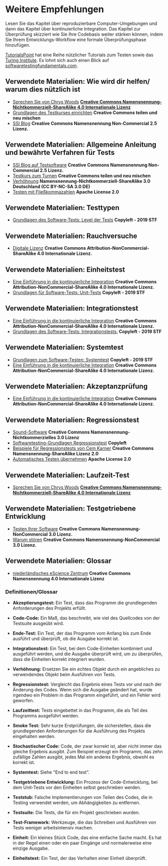# Weitere Empfehlungen

Lesen Sie das Kapitel über reproduzierbare Computer-Umgebungen und dann das Kapitel über kontinuierliche Integration. Das Kapitel zur Überprüfung skizziert wie Sie Ihre Codebasis weiter stärken können, indem Sie Ihrem Entwicklungs-Workflow eine formale Überprüfungsphase hinzufügen.

[TutorialsPoint](https://www.tutorialspoint.com/software_testing/) hat eine Reihe nützlicher Tutorials zum Testen sowie das [Turing Institute](https://alan-turing-institute.github.io/rsd-engineeringcourse/ch03tests/01testingbasics.html). Es lohnt sich auch einen Blick auf [softwaretestingfundamentals.com](http://softwaretestingfundamentals.com).

## Verwendete Materialien: Wie wird dir helfen/ warum dies nützlich ist

- [Sprechen Sie von Chrys Woods](https://drive.google.com/file/d/1CBTAhCVixccui1DjeUT13qh6ga5SDXjl/view) [**Creative Commons Namensnennung-Nichtkommerziell-ShareAlike 4.0 Internationale Lizenz**](https://chryswoods.com/main/copyright.html)
- [Grundlagen des Testkurses einrichten](https://alan-turing-institute.github.io/rsd-engineeringcourse/ch03tests/01testingbasics.html) **Creative Commons teilen und neu mischen**
- [SSI Blog](https://www.software.ac.uk/resources/guides/testing-your-software?_ga=2.39233514.830272891.1552653652-1336468516.1531506806) **Creative Commons Namensnennung Non-Commercial 2.5 Lizenz.**

## Verwendete Materialien: Allgemeine Anleitung und bewährte Verfahren für Tests

- [SSI Blog auf Testsoftware](https://www.software.ac.uk/resources/guides/testing-your-software?_ga=2.39233514.830272891.1552653652-1336468516.1531506806) **Creative Commons Namensnennung Non-Commercial 2.5 Lizenz.**
- [Testkurs zum Turnen](https://alan-turing-institute.github.io/rsd-engineeringcourse/ch03tests/03pytest.html) **Creative Commons teilen und neu mischen**
- [Verhöhnung](https://www.vogella.com/tutorials/Mockito/article.html) **Namensnennung-Nichtkommerziell-ShareAlike 3.0 Deutschland (CC BY-NC-SA 3.0 DE)**
- [Testen mit Fließkommazahlen](https://github.com/softwaresaved/automated_testing/blob/master/README.md) **Apache License 2.0**

## Verwendete Materialien: Testtypen

- [Grundlagen des Software-Tests: Level der Tests](http://softwaretestingfundamentals.com/software-testing-levels/) **Copyleft - 2019 STF**

## Verwendete Materialien: Rauchversuche

- [Digitale Lizenz](https://www.digitalocean.com/community/tutorials/an-introduction-to-continuous-integration-delivery-and-deployment) **Creative Commons Attribution-NonCommercial-ShareAlike 4.0 Internationale Lizenz.**

## Verwendete Materialien: Einheitstest

- [Eine Einführung in die kontinuierliche Integration](https://www.digitalocean.com/community/tutorials/an-introduction-to-continuous-integration-delivery-and-deployment) **Creative Commons Attribution-NonCommercial-ShareAlike 4.0 Internationale Lizenz.**
- [Grundlagen für Software-Tests: Unit-Tests](http://softwaretestingfundamentals.com/unit-testing/) **Copyleft - 2019 STF**

## Verwendete Materialien: Integrationstest

- [Eine Einführung in die kontinuierliche Integration](https://www.digitalocean.com/community/tutorials/an-introduction-to-continuous-integration-delivery-and-deployment) **Creative Commons Attribution-NonCommercial-ShareAlike 4.0 Internationale Lizenz.**
- [Grundlagen des Software-Tests: Integrationstests:](http://softwaretestingfundamentals.com/integration-testing/) **Copyleft - 2019 STF**

## Verwendete Materialien: Systemtest

- [Grundlagen zum Software-Testen: Systemtest](http://softwaretestingfundamentals.com/system-testing/) **Copyleft - 2019 STF**
- [Eine Einführung in die kontinuierliche Integration](https://www.digitalocean.com/community/tutorials/an-introduction-to-continuous-integration-delivery-and-deployment) **Creative Commons Attribution-NonCommercial-ShareAlike 4.0 Internationale Lizenz.**

## Verwendete Materialien: Akzeptanzprüfung
- [Eine Einführung in die kontinuierliche Integration](https://www.digitalocean.com/community/tutorials/an-introduction-to-continuous-integration-delivery-and-deployment) **Creative Commons Attribution-NonCommercial-ShareAlike 4.0 Internationale Lizenz.**

## Verwendete Materialien: Regressionstest

- [Sound-Software](http://soundsoftware.ac.uk/unit-testing-why-bother/) **Creative Commons Namensnennung-Nichtkommerzielles 3.0 Lizenz**
- [Softwaretesting-Grundlagen Regressionstest](http://softwaretestingfundamentals.com/regression-testing/) **Copyleft**
- [Beispiele für Regressionstests von Cem Karner](http://www.testingeducation.org/k04/RegressionExamples.htm) **Creative Commons Namensnennung-ShareAlike Lizenz 2.0**
- [Automatisches Testen übernehmen](https://github.com/softwaresaved/automated_testing/blob/master/README.md) **Apache License 2.0**

## Verwendete Materialien: Laufzeit-Test

- [Sprechen Sie von Chrys Woods](https://drive.google.com/file/d/1CBTAhCVixccui1DjeUT13qh6ga5SDXjl/view) [**Creative Commons Namensnennung-Nichtkommerziell-ShareAlike 4.0 Internationale Lizenz**](https://chryswoods.com/main/copyright.html)

## Verwendete Materialien: Testgetriebene Entwicklung

- [Testen Ihrer Software](https://software.ac.uk/resources/guides/testing-your-software) **Creative Commons Namensnennung-NonCommercial 3.0 Lizenz.**
- [Warum stören](http://soundsoftware.ac.uk/unit-testing-why-bother/) **Creative Commons Namensnennung-NonCommercial 3.0 Lizenz.**

## Verwendete Materialien: Glossar

- [niederländisches eScience Zentrum](https://guide.esciencecenter.nl/#/best_practices/testing) **Creative Commons Namensnennung 4.0 Internationale Lizenz**

### Definitionen/Glossar

- **Akzeptierungstest:** Ein Test, dass das Programm die grundlegenden Anforderungen des Projekts erfüllt.

- **Code-Code:** Ein Maß, das beschreibt, wie viel des Quellcodes von der Testsuite ausgeübt wird.

- **Ende-Test:** Ein Test, der das Programm vom Anfang bis zum Ende ausführt und überprüft, ob die Ausgabe korrekt ist.

- **Integrationstest:** Ein Test, bei dem Code-Einheiten kombiniert und ausgeführt werden, und die Ausgabe überprüft wird, um zu überprüfen, dass die Einheiten korrekt integriert wurden.

- **Verhöhnung:** Ersetzen Sie ein echtes Objekt durch ein angebliches zu verwendendes Objekt beim Ausführen von Tests.

- **Regressionstest:** Vergleicht das Ergebnis eines Tests vor und nach der Änderung des Codes. Wenn sich die Ausgabe geändert hat, wurde irgendwo ein Problem in das Programm eingeführt, und ein Fehler wird geworfen.

- **Laufzeittest:** Tests eingebettet in das Programm, die als Teil des Programms ausgeführt werden.

- **Smoke Test:** Sehr kurze Erstprüfungen, die sicherstellen, dass die grundlegenden Anforderungen für die Ausführung des Projekts eingehalten werden.

- **Stochastischer Code:** Code, der zwar korrekt ist, aber nicht immer das gleiche Ergebnis ausgibt. Zum Beispiel erzeugt ein Programm, das zehn zufällige Zahlen ausgibt, jedes Mal ein anderes Ergebnis, obwohl es korrekt ist.

- **Systemtest:** Siehe "End to end test".

- **Testgetriebene Entwicklung:** Ein Prozess der Code-Entwicklung, bei dem Unit-Tests vor den Einheiten selbst geschrieben werden.

- **Teststub:** Falsche Implementierungen von Teilen des Codes, die in Testing verwendet werden, um Abhängigkeiten zu entfernen.

- **Testsuite:** Die Tests, die für ein Projekt geschrieben wurden.

- **Test-Framework:** Werkzeuge, die das Schreiben und Ausführen von Tests weniger arbeitsintensiv machen.

- **Einheit:** Ein kleines Stück Code, das eine einfache Sache macht. Es hat in der Regel einen oder ein paar Eingänge und normalerweise eine einzige Ausgabe.

- **Einheitstest:** Ein Test, der das Verhalten einer Einheit überprüft.
